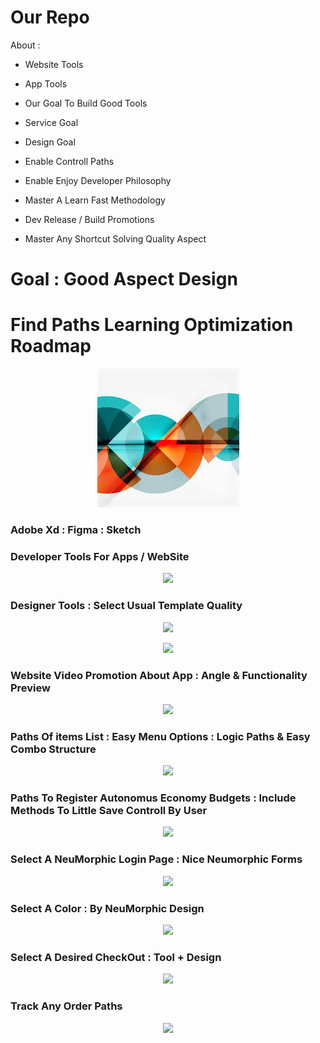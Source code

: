 # Our Repo


About :

- Website Tools

- App Tools 

- Our Goal To Build Good Tools

- Service Goal

- Design Goal 

- Enable Controll Paths 

- Enable Enjoy Developer Philosophy

- Master A Learn Fast Methodology 
- Dev Release / Build Promotions 

- Master Any Shortcut Solving Quality Aspect



<h1> Goal : Good Aspect Design </h1>

<h1> Find Paths Learning Optimization Roadmap </h1>

<p align="center">
  <a>
    <img src="https://github.com/CultureSupport/CultureSupport/blob/6323d49cca656684fb8c24f9e916d981f98d6615/images%20(1).jpeg">
  </a>
</p>




<h3> Adobe Xd : Figma : Sketch</h3>

<h3> Developer Tools For Apps / WebSite </h3>

<p align="center">
  <a>
    <img src="https://miro.medium.com/max/800/1*FSpnZBqwcCzq2gIh13xU1g.png">
  </a>
</p>




<h3> Designer Tools : Select Usual Template Quality </h3>



<p align="center">
  <a>
    <img src="https://i.pinimg.com/originals/f1/fc/ce/f1fcceaca4d645fea0c42428fc7f00fa.png">
  </a>
</p>


<p align="center">
  <a>
    <img src="https://designshack.net/wp-content/uploads/Online-Courses-App-UI-Adobe-XD-Templates.jpg">
  </a>
</p>


<h3> Website Video Promotion About App : Angle & Functionality Preview</h3>



<p align="center">
  <a>
    <img src="https://cdn.designrush.com/uploads/users/customer-2/image_1519926513_j5h2pfqgwDF7w4772EOFnLH3HrVhggA3rWbhvLhc.gif">
  </a>
</p>




<h3> Paths Of items List : Easy Menu Options : Logic Paths & Easy Combo Structure </h3>



<p align="center">
  <a>
    <img src="https://cdn.dribbble.com/users/1954038/screenshots/5584600/phone-animation.gif">
  </a>
</p>




<h3> Paths To Register Autonomus Economy Budgets : Include Methods To Little Save Controll By User </h3>



<p align="center">
  <a>
    <img src="https://cdn.dribbble.com/users/2200532/screenshots/11949103/media/fe4a9e5932e441a24e2bc65f67531db0.gif">
  </a>
</p>





<h3> Select A NeuMorphic Login Page :  Nice Neumorphic Forms </h3>



<p align="center">
  <a>
    <img src="https://cdn.dribbble.com/users/2500535/screenshots/11652917/media/eb1ec8111fac6ee8e970f2808f3f5435.png?compress=1&resize=400x300">
  </a>
</p>



<h3> Select A Color : By NeuMorphic Design  </h3>



<p align="center">
  <a>
    <img src="https://i0.wp.com/cssscript.com/wp-content/uploads/2020/02/neumorph.scss-Form-Fields.png?fit=921%2C616&ssl=1">
  </a>
</p>


<h3> Select A Desired CheckOut : Tool + Design  </h3>



<p align="center">
  <a>
    <img src="https://figmaelements.com/wp-content/uploads/2021/01/figma-stripe-checkout-template.png">
  </a>
</p>




<h3> Track Any Order Paths   </h3>



<p align="center">
  <a>
    <img src="https://xdresources.co/media/pages/resources/delivery-truck-app-adobe-xd-auto-anima-free-download/3792425216-1605194738/cover-800x600-crop-1-q90.png">
  </a>
</p>










